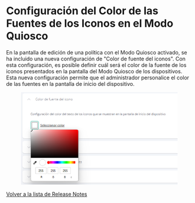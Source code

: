 # Configuración del Color de las Fuentes de los Iconos en el Modo Quiosco

En la pantalla de edición de una política con el Modo Quiosco activado, se ha incluido una nueva configuración de "Color de fuente del iconos".  Con esta configuración, es posible definir cuál será el color de la fuente de los iconos presentados en la pantalla del Modo Quiosco de los dispositivos. Esta nueva configuración permite que el administrador personalice el color de las fuentes en la pantalla de inicio del dispositivo.

<figure><img src="../../../.gitbook/assets/image (94).png" alt=""><figcaption></figcaption></figure>

[Volver a la lista de Release Notes](./)&#x20;
